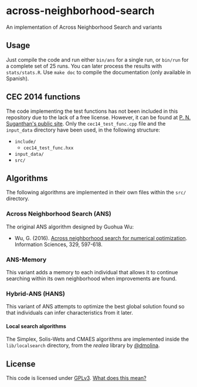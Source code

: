 # across-neighborhood-search
An implementation of Across Neighborhood Search and variants

## Usage

Just compile the code and run either `bin/ans` for a single run, or `bin/run` for a complete set of 25 runs. You can later process the results with `stats/stats.R`. Use `make doc` to compile the documentation (only available in Spanish).

## CEC 2014 functions

The code implementing the test functions has not been included in this repository due to the lack of a free license. However, it can be found at [P. N. Suganthan's public site](http://web.mysites.ntu.edu.sg/epnsugan/PublicSite/Shared%20Documents/CEC-2014/cec14-c-code.zip). Only the `cec14_test_func.cpp` file and the `input_data` directory have been used, in the following structure:

* `include/`
    * `cec14_test_func.hxx`
* `input_data/`
* `src/`


## Algorithms

The following algorithms are implemented in their own files within the `src/` directory.

### Across Neighborhood Search (ANS)

The original ANS algorithm designed by Guohua Wu:

* Wu, G. (2016). [Across neighborhood search for numerical optimization](https://arxiv.org/pdf/1401.3376.pdf). Information Sciences, 329, 597-618.

### ANS-Memory

This variant adds a memory to each individual that allows it to continue searching within its own neighborhood when improvements are found.

### Hybrid-ANS (HANS)

This variant of ANS attempts to optimize the best global solution found so that individuals can infer characteristics from it later.

#### Local search algorithms

The Simplex, Solis-Wets and CMAES algorithms are implemented inside the `lib/localsearch` directory, from the *realea* library by [@dmolina](https://github.com/dmolina).

## License

This code is licensed under [GPLv3](https://github.com/fdavidcl/across-neighborhood-search/blob/master/LICENSE). [What does this mean?](https://tldrlegal.com/license/gnu-general-public-license-v3-%28gpl-3%29)
